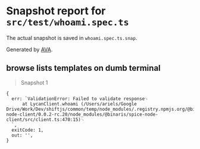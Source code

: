 # Snapshot report for `src/test/whoami.spec.ts`

The actual snapshot is saved in `whoami.spec.ts.snap`.

Generated by [AVA](https://ava.li).

## browse lists templates on dumb terminal

> Snapshot 1

    {
      err: `ValidationError: Failed to validate response␊
          at LycanClient.whoami (/Users/ariels/Google Drive/Work/Dev/shiftjs/common/temp/node_modules/.registry.npmjs.org/@binaris/spice-node-client/0.0.2-rc.20/node_modules/@binaris/spice-node-client/src/client.ts:470:15)␊
      `,
      exitCode: 1,
      out: '',
    }
